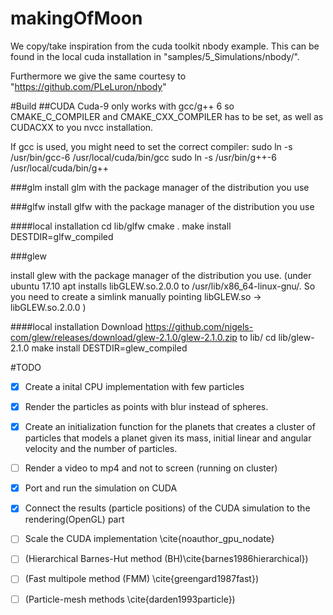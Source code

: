 # makingOfMoon

We copy/take inspiration from the cuda toolkit nbody example. This can be found in the local cuda installation in "samples/5_Simulations/nbody/".

Furthermore we give the same courtesy to "https://github.com/PLeLuron/nbody"

#Build
##CUDA
Cuda-9 only works with gcc/g++ 6 so CMAKE_C_COMPILER and CMAKE_CXX_COMPILER has to be set, 
as well as CUDACXX to you nvcc installation.

If gcc is used, you might need to set the correct compiler:
sudo ln -s /usr/bin/gcc-6 /usr/local/cuda/bin/gcc
sudo ln -s /usr/bin/g++-6 /usr/local/cuda/bin/g++

###glm
install glm with the package manager of the distribution you use

###glfw
install glfw with the package manager of the distribution you use

####local installation
cd lib/glfw
cmake .
make install DESTDIR=glfw_compiled

###glew

install glew with the package manager of the distribution you use.
(under ubuntu 17.10 apt installs libGLEW.so.2.0.0 to /usr/lib/x86_64-linux-gnu/.
 So you need to create a simlink manually pointing libGLEW.so -> libGLEW.so.2.0.0 )


####local installation
Download https://github.com/nigels-com/glew/releases/download/glew-2.1.0/glew-2.1.0.zip to lib/
cd lib/glew-2.1.0
make install DESTDIR=glew_compiled


#TODO

- [x] Create a inital CPU implementation with few particles
- [x] Render the particles as points with blur instead of spheres.
- [x] Create an initialization function for the planets that creates a cluster of particles that models a planet given its mass, initial linear and angular velocity and the number of particles.
- [ ] Render a video to mp4 and not to screen (running on cluster)
- [x] Port and run the simulation on CUDA
- [x] Connect the results (particle positions) of the CUDA simulation to the rendering(OpenGL) part
- [ ] Scale the CUDA implementation \cite{noauthor_gpu_nodate}

- [ ] (Hierarchical Barnes-Hut method (BH)\cite{barnes1986hierarchical})
- [ ] (Fast multipole method (FMM) \cite{greengard1987fast})
- [ ] (Particle-mesh methods \cite{darden1993particle})
